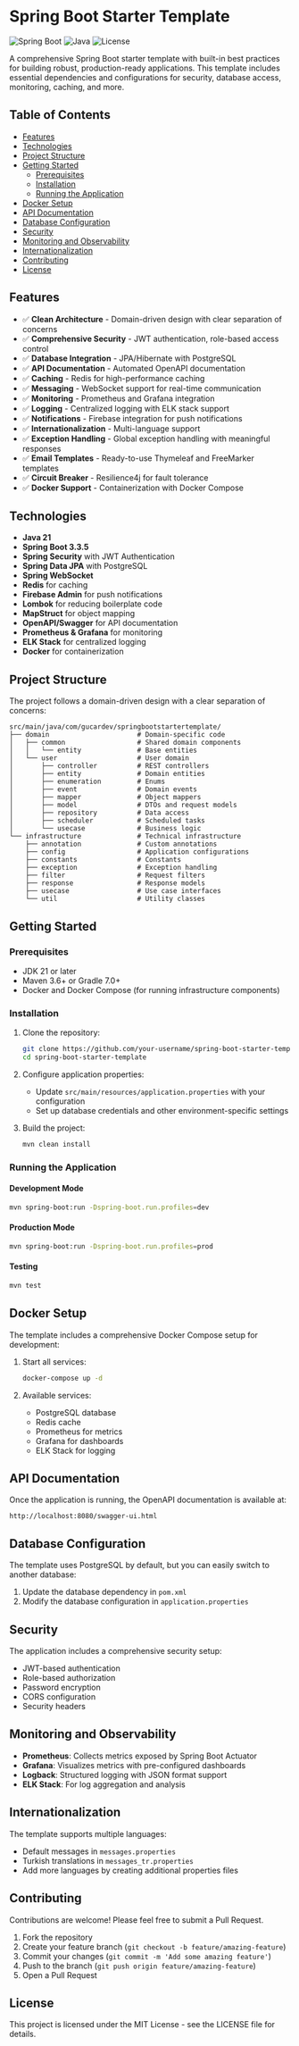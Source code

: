 # Spring Boot Starter Template

![Spring Boot](https://img.shields.io/badge/Spring%20Boot-3.3.5-brightgreen.svg)
![Java](https://img.shields.io/badge/Java-21-orange.svg)
![License](https://img.shields.io/badge/License-MIT-blue.svg)

A comprehensive Spring Boot starter template with built-in best practices for building robust, production-ready applications. This template includes essential dependencies and configurations for security, database access, monitoring, caching, and more.

## Table of Contents

- [Features](#features)
- [Technologies](#technologies)
- [Project Structure](#project-structure)
- [Getting Started](#getting-started)
    - [Prerequisites](#prerequisites)
    - [Installation](#installation)
    - [Running the Application](#running-the-application)
- [Docker Setup](#docker-setup)
- [API Documentation](#api-documentation)
- [Database Configuration](#database-configuration)
- [Security](#security)
- [Monitoring and Observability](#monitoring-and-observability)
- [Internationalization](#internationalization)
- [Contributing](#contributing)
- [License](#license)

## Features

- ✅ **Clean Architecture** - Domain-driven design with clear separation of concerns
- ✅ **Comprehensive Security** - JWT authentication, role-based access control
- ✅ **Database Integration** - JPA/Hibernate with PostgreSQL
- ✅ **API Documentation** - Automated OpenAPI documentation
- ✅ **Caching** - Redis for high-performance caching
- ✅ **Messaging** - WebSocket support for real-time communication
- ✅ **Monitoring** - Prometheus and Grafana integration
- ✅ **Logging** - Centralized logging with ELK stack support
- ✅ **Notifications** - Firebase integration for push notifications
- ✅ **Internationalization** - Multi-language support
- ✅ **Exception Handling** - Global exception handling with meaningful responses
- ✅ **Email Templates** - Ready-to-use Thymeleaf and FreeMarker templates
- ✅ **Circuit Breaker** - Resilience4j for fault tolerance
- ✅ **Docker Support** - Containerization with Docker Compose

## Technologies

- **Java 21**
- **Spring Boot 3.3.5**
- **Spring Security** with JWT Authentication
- **Spring Data JPA** with PostgreSQL
- **Spring WebSocket**
- **Redis** for caching
- **Firebase Admin** for push notifications
- **Lombok** for reducing boilerplate code
- **MapStruct** for object mapping
- **OpenAPI/Swagger** for API documentation
- **Prometheus & Grafana** for monitoring
- **ELK Stack** for centralized logging
- **Docker** for containerization

## Project Structure

The project follows a domain-driven design with a clear separation of concerns:

```
src/main/java/com/gucardev/springbootstartertemplate/
├── domain                      # Domain-specific code
│   ├── common                  # Shared domain components
│   │   └── entity              # Base entities
│   └── user                    # User domain
│       ├── controller          # REST controllers
│       ├── entity              # Domain entities
│       ├── enumeration         # Enums
│       ├── event               # Domain events
│       ├── mapper              # Object mappers
│       ├── model               # DTOs and request models
│       ├── repository          # Data access
│       ├── scheduler           # Scheduled tasks
│       └── usecase             # Business logic
└── infrastructure              # Technical infrastructure
    ├── annotation              # Custom annotations
    ├── config                  # Application configurations
    ├── constants               # Constants
    ├── exception               # Exception handling
    ├── filter                  # Request filters
    ├── response                # Response models
    ├── usecase                 # Use case interfaces
    └── util                    # Utility classes
```

## Getting Started

### Prerequisites

- JDK 21 or later
- Maven 3.6+ or Gradle 7.0+
- Docker and Docker Compose (for running infrastructure components)

### Installation

1. Clone the repository:
   ```bash
   git clone https://github.com/your-username/spring-boot-starter-template.git
   cd spring-boot-starter-template
   ```

2. Configure application properties:
    - Update `src/main/resources/application.properties` with your configuration
    - Set up database credentials and other environment-specific settings

3. Build the project:
   ```bash
   mvn clean install
   ```

### Running the Application

#### Development Mode

```bash
mvn spring-boot:run -Dspring-boot.run.profiles=dev
```

#### Production Mode

```bash
mvn spring-boot:run -Dspring-boot.run.profiles=prod
```

#### Testing

```bash
mvn test
```

## Docker Setup

The template includes a comprehensive Docker Compose setup for development:

1. Start all services:
   ```bash
   docker-compose up -d
   ```

2. Available services:
    - PostgreSQL database
    - Redis cache
    - Prometheus for metrics
    - Grafana for dashboards
    - ELK Stack for logging

## API Documentation

Once the application is running, the OpenAPI documentation is available at:
```
http://localhost:8080/swagger-ui.html
```

## Database Configuration

The template uses PostgreSQL by default, but you can easily switch to another database:

1. Update the database dependency in `pom.xml`
2. Modify the database configuration in `application.properties`

## Security

The application includes a comprehensive security setup:

- JWT-based authentication
- Role-based authorization
- Password encryption
- CORS configuration
- Security headers

## Monitoring and Observability

- **Prometheus**: Collects metrics exposed by Spring Boot Actuator
- **Grafana**: Visualizes metrics with pre-configured dashboards
- **Logback**: Structured logging with JSON format support
- **ELK Stack**: For log aggregation and analysis

## Internationalization

The template supports multiple languages:
- Default messages in `messages.properties`
- Turkish translations in `messages_tr.properties`
- Add more languages by creating additional properties files

## Contributing

Contributions are welcome! Please feel free to submit a Pull Request.

1. Fork the repository
2. Create your feature branch (`git checkout -b feature/amazing-feature`)
3. Commit your changes (`git commit -m 'Add some amazing feature'`)
4. Push to the branch (`git push origin feature/amazing-feature`)
5. Open a Pull Request

## License

This project is licensed under the MIT License - see the LICENSE file for details.